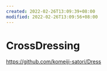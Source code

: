 ```yaml
---
created: 2022-02-26T13:09:39+08:00
modified: 2022-02-26T13:09:56+08:00
---
```


# CrossDressing

https://github.com/komeiji-satori/Dress
